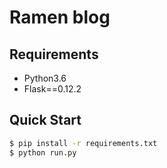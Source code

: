 # Ramen blog

## Requirements

- Python3.6
- Flask==0.12.2

## Quick Start

```bash
$ pip install -r requirements.txt
$ python run.py 
```

